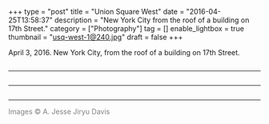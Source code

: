 +++
type = "post"
title = "Union Square West"
date = "2016-04-25T13:58:37"
description = "New York City from the roof of a building on 17th Street."
category = ["Photography"]
tag = []
enable_lightbox = true
thumbnail = "usq-west-1@240.jpg"
draft = false
+++

<p>April 3, 2016. New York City, from the roof of a building on 17th Street.</p>
<p><img alt="" src="usq-west-1.jpg" /></p>
<hr />
<p><img alt="" src="usq-west-2.jpg" /></p>
<hr />
<p><img alt="" src="usq-west-3.jpg" /></p>
<hr />
<p><span style="color: gray">Images &copy; A. Jesse Jiryu Davis</span></p>
